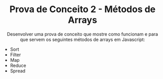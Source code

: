
<h1 align="center">Prova de Conceito 2 -  Métodos de Arrays</h1>

<p align="center"> Desenvolver uma prova de conceito que mostre como funcionam e para que servem os seguintes métodos de arrays em Javascript:</p>
<ul align="left"> <li text-decoration ="none">Sort </li>
                    <li> Filter </li>
                    <li> Map </li>
                    <li> Reduce </li>
                    <li> Spread </li>

</ul>
